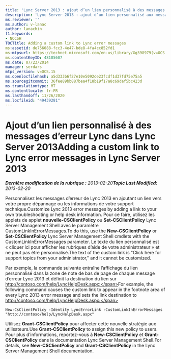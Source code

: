 ```yaml
---
title: 'Lync Server 2013 : ajout d’un lien personnalisé à des messages d’erreur Lync'
description: 'Lync Server 2013 : ajout d’un lien personnalisé aux messages d’erreur Lync.'
ms.reviewer: ''
ms.author: v-lanac
author: lanachin
f1.keywords:
- NOCSH
TOCTitle: Adding a custom link to Lync error messages
ms:assetid: de756088-fcc3-4e47-bde8-4fa4cc852fd1
ms:mtpsurl: https://technet.microsoft.com/en-us/library/Gg398979(v=OCS.15)
ms:contentKeyID: 48185607
ms.date: 07/23/2014
manager: serdars
mtps_version: v=OCS.15
ms.openlocfilehash: a5d333b6f27e10e5092de23fcdf1d37fd75e75a5
ms.sourcegitcommit: 36fee89bb887bea4f18b19f17a8c69daf5bc423d
ms.translationtype: MT
ms.contentlocale: fr-FR
ms.lasthandoff: 11/26/2020
ms.locfileid: "49439281"
---
```

# <a name="adding-a-custom-link-to-lync-error-messages-in-lync-server-2013"></a><span data-ttu-id="25c31-103">Ajout d’un lien personnalisé à des messages d’erreur Lync dans Lync Server 2013</span><span class="sxs-lookup"><span data-stu-id="25c31-103">Adding a custom link to Lync error messages in Lync Server 2013</span></span>

<div data-xmlns="http://www.w3.org/1999/xhtml">

<div class="topic" data-xmlns="http://www.w3.org/1999/xhtml" data-msxsl="urn:schemas-microsoft-com:xslt" data-cs="https://msdn.microsoft.com/">

<div data-asp="https://msdn2.microsoft.com/asp">



</div>

<div id="mainSection">

<div id="mainBody"><span data-ttu-id="25c31-104">

<span> </span></span><span class="sxs-lookup"><span data-stu-id="25c31-104">

<span> </span></span></span>

<span data-ttu-id="25c31-105">_**Dernière modification de la rubrique :** 2013-02-20_</span><span class="sxs-lookup"><span data-stu-id="25c31-105">_**Topic Last Modified:** 2013-02-20_</span></span>

<span data-ttu-id="25c31-106">Personnalisez les messages d’erreur de Lync 2013 en ajoutant un lien vers votre propre dépannage ou les informations de votre support technique.</span><span class="sxs-lookup"><span data-stu-id="25c31-106">Customize Lync 2013 error messages by adding a link to your own troubleshooting or help desk information.</span></span> <span data-ttu-id="25c31-107">Pour ce faire, utilisez les applets de applet **nouvelle-CSClientPolicy** ou **Set-CSClientPolicy** Lync Server Management Shell avec le paramètre CustomLinkInErrorMessages.</span><span class="sxs-lookup"><span data-stu-id="25c31-107">To do this, use the **New-CSClientPolicy** or **Set-CSClientPolicy** Lync Server Management Shell cmdlets with the CustomLinkInErrorMessages parameter.</span></span> <span data-ttu-id="25c31-108">Le texte du lien personnalisé est « cliquer ici pour afficher les rubriques d’aide de votre administrateur » et ne peut pas être personnalisé.</span><span class="sxs-lookup"><span data-stu-id="25c31-108">The text of the custom link is "Click here for support topics from your administrator," and it cannot be customized.</span></span>

<span data-ttu-id="25c31-109">Par exemple, la commande suivante entraîne l’affichage du lien personnalisé dans la zone de note de bas de page de chaque message d’erreur Lync 2013 et définit la destination du lien sur http://contoso.com/help/LyncHelpDesk.aspx:</span><span class="sxs-lookup"><span data-stu-id="25c31-109">For example, the following command causes the custom link to appear in the footnote area of every Lync 2013 error message and sets the link destination to http://contoso.com/help/LyncHelpDesk.aspx:</span></span>

    New-CsClientPolicy -Identity LyncErrorLink -CustomLinkInErrorMessages "http://contoso/help/LyncHelpDesk.aspx"

<span data-ttu-id="25c31-110">Utilisez **Grant-CSClientPolicy** pour affecter cette nouvelle stratégie aux utilisateurs.</span><span class="sxs-lookup"><span data-stu-id="25c31-110">Use **Grant-CSClientPolicy** to assign this new policy to users.</span></span> <span data-ttu-id="25c31-111">Pour plus d’informations, reportez-vous à **New-CSClientPolicy** et **Grant-CSClientPolicy** dans la documentation Lync Server Management Shell.</span><span class="sxs-lookup"><span data-stu-id="25c31-111">For details, see **New-CSClientPolicy** and **Grant-CSClientPolicy** in the Lync Server Management Shell documentation.</span></span>

<span data-ttu-id="25c31-112"></div>

<span> </span>

</div>

</div>

</span><span class="sxs-lookup"><span data-stu-id="25c31-112"></div>

<span> </span>

</div>

</div>

</span></span></div>

